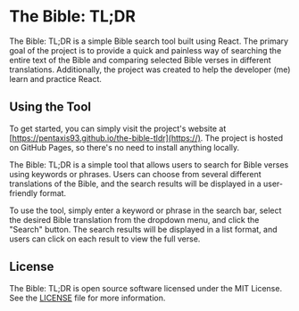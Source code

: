 # The Bible: TL;DR

The Bible: TL;DR is a simple Bible search tool built using React. The primary goal of the project is to provide a quick and painless way of searching the entire text of the Bible and comparing selected Bible verses in different translations. Additionally, the project was created to help the developer (me) learn and practice React. 

## Using the Tool

To get started, you can simply visit the project's website at [https://pentaxis93.github.io/the-bible-tldr](https://). The project is hosted on GitHub Pages, so there's no need to install anything locally.

The Bible: TL;DR is a simple tool that allows users to search for Bible verses using keywords or phrases. Users can choose from several different translations of the Bible, and the search results will be displayed in a user-friendly format.

To use the tool, simply enter a keyword or phrase in the search bar, select the desired Bible translation from the dropdown menu, and click the "Search" button. The search results will be displayed in a list format, and users can click on each result to view the full verse.

## License

The Bible: TL;DR is open source software licensed under the MIT License. See the [LICENSE](LICENSE) file for more information.
